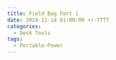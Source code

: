 ```yaml
---
title: Field Bag Part 1
date: 2024-11-14 01:00:00 +/-TTTT
categories:
  - Desk Tools
tags:
  - Portable-Power
---
```




